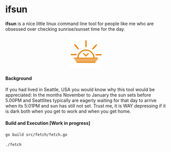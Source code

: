 # ifsun
**ifsun** is a nice little linux command line tool for people like me who are obsessed over checking sunrise/sunset time for the day. 

<p align="center">
  <img src="https://github.com/sudharssun/ifsun/blob/master/icons/sunset-2.jpg" width="100" height="100">
</p>

#### Background
If you had lived in Seattle, USA you would know why this tool would be appreciated: In the months November to January the sun sets before 5.00PM and Seattlites typically are eagerly waiting for that day to arrive when its 5:01PM and sun has still not set. Trust me, it is WAY depressing if it is dark both when you get to work and when you get home.

#### Build and Execution [Work in progress]
<code>go build src/fetch/fetch.go</code>

<code>./fetch</code>

